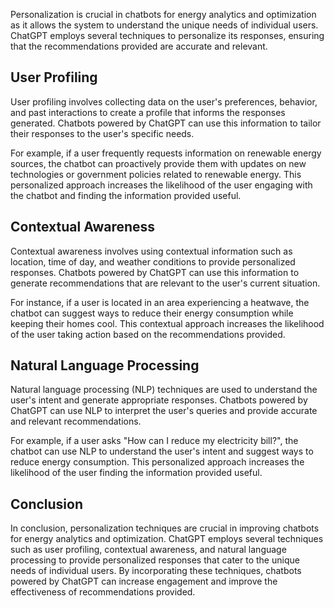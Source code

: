 

Personalization is crucial in chatbots for energy analytics and optimization as it allows the system to understand the unique needs of individual users. ChatGPT employs several techniques to personalize its responses, ensuring that the recommendations provided are accurate and relevant.

User Profiling
--------------

User profiling involves collecting data on the user's preferences, behavior, and past interactions to create a profile that informs the responses generated. Chatbots powered by ChatGPT can use this information to tailor their responses to the user's specific needs.

For example, if a user frequently requests information on renewable energy sources, the chatbot can proactively provide them with updates on new technologies or government policies related to renewable energy. This personalized approach increases the likelihood of the user engaging with the chatbot and finding the information provided useful.

Contextual Awareness
--------------------

Contextual awareness involves using contextual information such as location, time of day, and weather conditions to provide personalized responses. Chatbots powered by ChatGPT can use this information to generate recommendations that are relevant to the user's current situation.

For instance, if a user is located in an area experiencing a heatwave, the chatbot can suggest ways to reduce their energy consumption while keeping their homes cool. This contextual approach increases the likelihood of the user taking action based on the recommendations provided.

Natural Language Processing
---------------------------

Natural language processing (NLP) techniques are used to understand the user's intent and generate appropriate responses. Chatbots powered by ChatGPT can use NLP to interpret the user's queries and provide accurate and relevant recommendations.

For example, if a user asks "How can I reduce my electricity bill?", the chatbot can use NLP to understand the user's intent and suggest ways to reduce energy consumption. This personalized approach increases the likelihood of the user finding the information provided useful.

Conclusion
----------

In conclusion, personalization techniques are crucial in improving chatbots for energy analytics and optimization. ChatGPT employs several techniques such as user profiling, contextual awareness, and natural language processing to provide personalized responses that cater to the unique needs of individual users. By incorporating these techniques, chatbots powered by ChatGPT can increase engagement and improve the effectiveness of recommendations provided.
